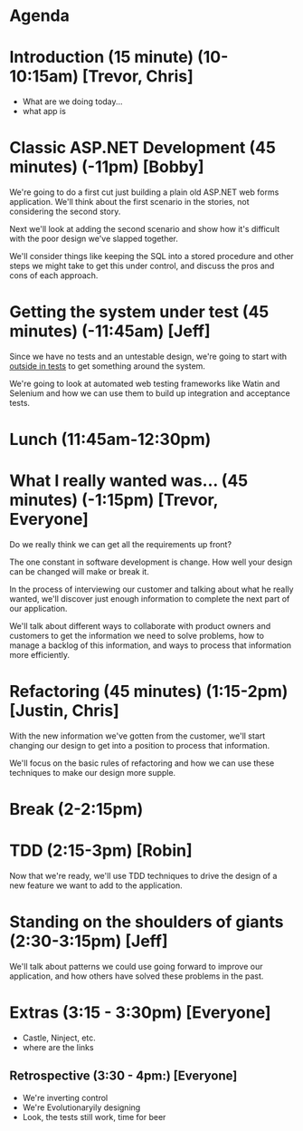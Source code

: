 Agenda
======

# Introduction (15 minute) (10-10:15am) [Trevor, Chris]
* What are we doing today...
* what app is

# Classic ASP.NET Development (45 minutes) (-11pm) [Bobby]

We're going to do a first cut just building a plain old ASP.NET web
forms application. We'll think about the first scenario in the
stories, not considering the second story.

Next we'll look at adding the second scenario and show how it's
difficult with the poor design we've slapped together.

We'll consider things like keeping the SQL into a stored procedure and
other steps we might take to get this under control, and discuss the
pros and cons of each approach.

# Getting the system under test (45 minutes) (-11:45am) [Jeff]

Since we have no tests and an untestable design, we're going to start
with [outside in
tests](http://xunitpatterns.com/Philosophy%20Of%20Test%20Automation.html)
to get something around the system.

We're going to look at automated web testing frameworks like Watin and
Selenium and how we can use them to build up integration and
acceptance tests.

# Lunch (11:45am-12:30pm)

# What I really wanted was... (45 minutes) (-1:15pm) [Trevor, Everyone]

Do we really think we can get all the requirements up front?

The one constant in software development is change. How well your
design can be changed will make or break it.

In the process of interviewing our customer and talking about what he
really wanted, we'll discover just enough information to complete the
next part of our application.

We'll talk about different ways to collaborate with product owners and
customers to get the information we need to solve problems, how to
manage a backlog of this information, and ways to process that
information more efficiently.

# Refactoring (45 minutes) (1:15-2pm) [Justin, Chris]

With the new information we've gotten from the customer, we'll start
changing our design to get into a position to process that
information.

We'll focus on the basic rules of refactoring and how we can use these
techniques to make our design more supple.

# Break (2-2:15pm)

# TDD (2:15-3pm) [Robin]

Now that we're ready, we'll use TDD techniques to drive the design of
a new feature we want to add to the application.

# Standing on the shoulders of giants  (2:30-3:15pm) [Jeff]

We'll talk about patterns we could use going forward to improve our
application, and how others have solved these problems in the past.

# Extras (3:15 - 3:30pm) [Everyone]
* Castle, Ninject, etc.
* where are the links

## Retrospective (3:30 - 4pm:) [Everyone]
* We're inverting control
* We're Evolutionaryily designing
* Look, the tests still work, time for beer



